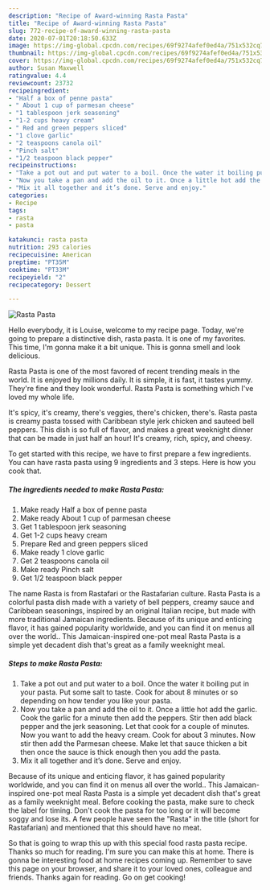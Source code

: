 ```yaml
---
description: "Recipe of Award-winning Rasta Pasta"
title: "Recipe of Award-winning Rasta Pasta"
slug: 772-recipe-of-award-winning-rasta-pasta
date: 2020-07-01T20:18:50.633Z
image: https://img-global.cpcdn.com/recipes/69f9274afef0ed4a/751x532cq70/rasta-pasta-recipe-main-photo.jpg
thumbnail: https://img-global.cpcdn.com/recipes/69f9274afef0ed4a/751x532cq70/rasta-pasta-recipe-main-photo.jpg
cover: https://img-global.cpcdn.com/recipes/69f9274afef0ed4a/751x532cq70/rasta-pasta-recipe-main-photo.jpg
author: Susan Maxwell
ratingvalue: 4.4
reviewcount: 23732
recipeingredient:
- "Half a box of penne pasta"
- " About 1 cup of parmesan cheese"
- "1 tablespoon jerk seasoning"
- "1-2 cups heavy cream"
- " Red and green peppers sliced"
- "1 clove garlic"
- "2 teaspoons canola oil"
- "Pinch salt"
- "1/2 teaspoon black pepper"
recipeinstructions:
- "Take a pot out and put water to a boil. Once the water it boiling put in your pasta. Put some salt to taste. Cook for about 8 minutes or so depending on how tender you like your pasta."
- "Now you take a pan and add the oil to it. Once a little hot add the garlic. Cook the garlic for a minute then add the peppers. Stir then add black pepper and the jerk seasoning. Let that cook for a couple of minutes. Now you want to add the heavy cream. Cook for about 3 minutes. Now stir then add the Parmesan cheese. Make let that sauce thicken a bit then once the sauce is thick enough then you add the pasta."
- "Mix it all together and it’s done. Serve and enjoy."
categories:
- Recipe
tags:
- rasta
- pasta

katakunci: rasta pasta 
nutrition: 293 calories
recipecuisine: American
preptime: "PT35M"
cooktime: "PT33M"
recipeyield: "2"
recipecategory: Dessert

---
```



![Rasta Pasta](https://img-global.cpcdn.com/recipes/69f9274afef0ed4a/751x532cq70/rasta-pasta-recipe-main-photo.jpg)

Hello everybody, it is Louise, welcome to my recipe page. Today, we're going to prepare a distinctive dish, rasta pasta. It is one of my favorites. This time, I'm gonna make it a bit unique. This is gonna smell and look delicious.

Rasta Pasta is one of the most favored of recent trending meals in the world. It is enjoyed by millions daily. It is simple, it is fast, it tastes yummy. They're fine and they look wonderful. Rasta Pasta is something which I've loved my whole life.

It&#39;s spicy, it&#39;s creamy, there&#39;s veggies, there&#39;s chicken, there&#39;s. Rasta pasta is creamy pasta tossed with Caribbean style jerk chicken and sauteed bell peppers. This dish is so full of flavor, and makes a great weeknight dinner that can be made in just half an hour! It&#39;s creamy, rich, spicy, and cheesy.


To get started with this recipe, we have to first prepare a few ingredients. You can have rasta pasta using 9 ingredients and 3 steps. Here is how you cook that.

<!--inarticleads1-->

##### The ingredients needed to make Rasta Pasta:

1. Make ready Half a box of penne pasta
1. Make ready  About 1 cup of parmesan cheese
1. Get 1 tablespoon jerk seasoning
1. Get 1-2 cups heavy cream
1. Prepare  Red and green peppers sliced
1. Make ready 1 clove garlic
1. Get 2 teaspoons canola oil
1. Make ready Pinch salt
1. Get 1/2 teaspoon black pepper


The name Rasta is from Rastafari or the Rastafarian culture. Rasta Pasta is a colorful pasta dish made with a variety of bell peppers, creamy sauce and Caribbean seasonings, inspired by an original Italian recipe, but made with more traditional Jamaican ingredients. Because of its unique and enticing flavor, it has gained popularity worldwide, and you can find it on menus all over the world.. This Jamaican-inspired one-pot meal Rasta Pasta is a simple yet decadent dish that&#39;s great as a family weeknight meal. 

<!--inarticleads2-->

##### Steps to make Rasta Pasta:

1. Take a pot out and put water to a boil. Once the water it boiling put in your pasta. Put some salt to taste. Cook for about 8 minutes or so depending on how tender you like your pasta.
1. Now you take a pan and add the oil to it. Once a little hot add the garlic. Cook the garlic for a minute then add the peppers. Stir then add black pepper and the jerk seasoning. Let that cook for a couple of minutes. Now you want to add the heavy cream. Cook for about 3 minutes. Now stir then add the Parmesan cheese. Make let that sauce thicken a bit then once the sauce is thick enough then you add the pasta.
1. Mix it all together and it’s done. Serve and enjoy.


Because of its unique and enticing flavor, it has gained popularity worldwide, and you can find it on menus all over the world.. This Jamaican-inspired one-pot meal Rasta Pasta is a simple yet decadent dish that&#39;s great as a family weeknight meal. Before cooking the pasta, make sure to check the label for timing. Don&#39;t cook the pasta for too long or it will become soggy and lose its. A few people have seen the &#34;Rasta&#34; in the title (short for Rastafarian) and mentioned that this should have no meat. 

So that is going to wrap this up with this special food rasta pasta recipe. Thanks so much for reading. I'm sure you can make this at home. There is gonna be interesting food at home recipes coming up. Remember to save this page on your browser, and share it to your loved ones, colleague and friends. Thanks again for reading. Go on get cooking!
